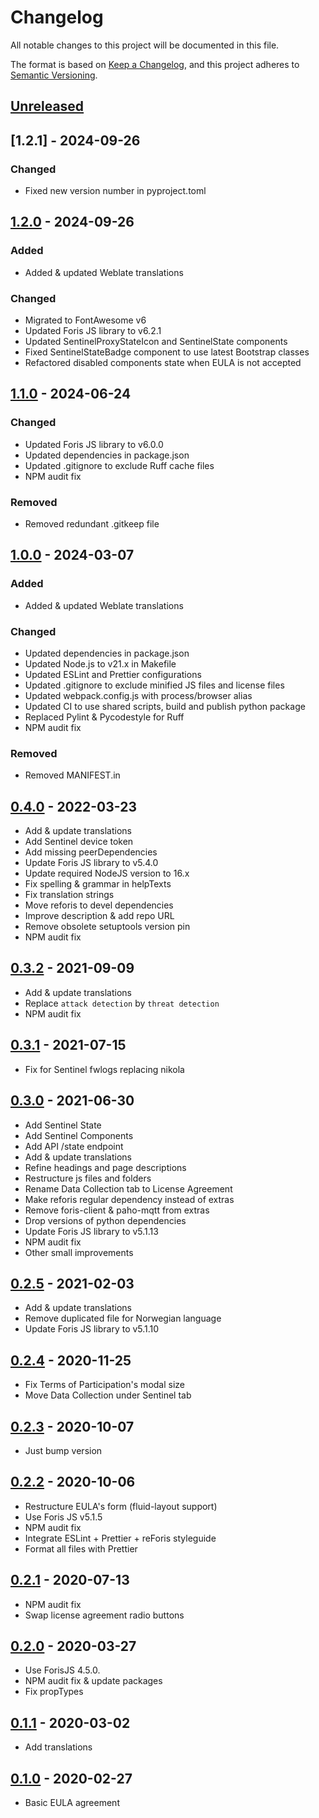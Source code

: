 # Changelog

All notable changes to this project will be documented in this file.

The format is based on [Keep a Changelog](https://keepachangelog.com/en/1.0.0/),
and this project adheres to
[Semantic Versioning](https://semver.org/spec/v2.0.0.html).

## [Unreleased]

## [1.2.1] - 2024-09-26

### Changed

- Fixed new version number in pyproject.toml

## [1.2.0] - 2024-09-26

### Added

- Added & updated Weblate translations

### Changed

- Migrated to FontAwesome v6
- Updated Foris JS library to v6.2.1
- Updated SentinelProxyStateIcon and SentinelState components
- Fixed SentinelStateBadge component to use latest Bootstrap classes
- Refactored disabled components state when EULA is not accepted

## [1.1.0] - 2024-06-24

### Changed

- Updated Foris JS library to v6.0.0
- Updated dependencies in package.json
- Updated .gitignore to exclude Ruff cache files
- NPM audit fix

### Removed

- Removed redundant .gitkeep file

## [1.0.0] - 2024-03-07

### Added

- Added & updated Weblate translations

### Changed

- Updated dependencies in package.json
- Updated Node.js to v21.x in Makefile
- Updated ESLint and Prettier configurations
- Updated .gitignore to exclude minified JS files and license files
- Updated webpack.config.js with process/browser alias
- Updated CI to use shared scripts, build and publish python package
- Replaced Pylint & Pycodestyle for Ruff
- NPM audit fix

### Removed

- Removed MANIFEST.in

## [0.4.0] - 2022-03-23

- Add & update translations
- Add Sentinel device token
- Add missing peerDependencies
- Update Foris JS library to v5.4.0
- Update required NodeJS version to 16.x
- Fix spelling & grammar in helpTexts
- Fix translation strings
- Move reforis to devel dependencies
- Improve description & add repo URL
- Remove obsolete setuptools version pin
- NPM audit fix

## [0.3.2] - 2021-09-09

- Add & update translations
- Replace `attack detection` by `threat detection`
- NPM audit fix

## [0.3.1] - 2021-07-15

- Fix for Sentinel fwlogs replacing nikola

## [0.3.0] - 2021-06-30

- Add Sentinel State
- Add Sentinel Components
- Add API /state endpoint
- Add & update translations
- Refine headings and page descriptions
- Restructure js files and folders
- Rename Data Collection tab to License Agreement
- Make reforis regular dependency instead of extras
- Remove foris-client & paho-mqtt from extras
- Drop versions of python dependencies
- Update Foris JS library to v5.1.13
- NPM audit fix
- Other small improvements

## [0.2.5] - 2021-02-03

- Add & update translations
- Remove duplicated file for Norwegian language
- Update Foris JS library to v5.1.10

## [0.2.4] - 2020-11-25

- Fix Terms of Participation's modal size
- Move Data Collection under Sentinel tab

## [0.2.3] - 2020-10-07

- Just bump version

## [0.2.2] - 2020-10-06

- Restructure EULA's form (fluid-layout support)
- Use Foris JS v5.1.5
- NPM audit fix
- Integrate ESLint + Prettier + reForis styleguide
- Format all files with Prettier

## [0.2.1] - 2020-07-13

- NPM audit fix
- Swap license agreement radio buttons

## [0.2.0] - 2020-03-27

- Use ForisJS 4.5.0.
- NPM audit fix & update packages
- Fix propTypes

## [0.1.1] - 2020-03-02

- Add translations

## [0.1.0] - 2020-02-27

- Basic EULA agreement

[unreleased]: https://gitlab.nic.cz/turris/reforis/reforis-sentinel/-/compare/v1.2.0...master
[1.2.0]: https://gitlab.nic.cz/turris/reforis/reforis-sentinel/-/compare/v1.1.0...v1.2.0
[1.1.0]: https://gitlab.nic.cz/turris/reforis/reforis-sentinel/-/compare/v1.0.0...v1.1.0
[1.0.0]: https://gitlab.nic.cz/turris/reforis/reforis-sentinel/-/compare/v0.4.0...v1.0.0
[0.4.0]: https://gitlab.nic.cz/turris/reforis/reforis-sentinel/-/compare/v0.3.2...v0.4.0
[0.3.2]: https://gitlab.nic.cz/turris/reforis/reforis-sentinel/-/compare/v0.3.1...v0.3.2
[0.3.1]: https://gitlab.nic.cz/turris/reforis/reforis-sentinel/-/compare/v0.3.0...v0.3.1
[0.3.0]: https://gitlab.nic.cz/turris/reforis/reforis-sentinel/-/compare/v0.2.5...v0.3.0
[0.2.5]: https://gitlab.nic.cz/turris/reforis/reforis-sentinel/-/compare/v0.2.4...v0.2.5
[0.2.4]: https://gitlab.nic.cz/turris/reforis/reforis-sentinel/-/compare/v0.2.3...v0.2.4
[0.2.3]: https://gitlab.nic.cz/turris/reforis/reforis-sentinel/-/compare/v0.2.2...v0.2.3
[0.2.2]: https://gitlab.nic.cz/turris/reforis/reforis-sentinel/-/compare/v0.2.1...v0.2.2
[0.2.1]: https://gitlab.nic.cz/turris/reforis/reforis-sentinel/-/compare/v0.2.0...v0.2.1
[0.2.0]: https://gitlab.nic.cz/turris/reforis/reforis-sentinel/-/compare/v0.1.1...v0.2.0
[0.1.1]: https://gitlab.nic.cz/turris/reforis/reforis-sentinel/-/compare/v0.1.0...v0.1.1
[0.1.0]: https://gitlab.nic.cz/turris/reforis/reforis-sentinel/-/tags/v0.1.0
